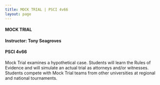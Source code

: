 ```yaml
---
title: MOCK TRIAL | PSCI 4v66
layout: page
---
```


#### MOCK TRIAL

#### Instructor: Tony Seagroves

#### PSCI 4v66

Mock Trial examines a hypothetical case. Students will learn the Rules of Evidence and will simulate an actual trial as attorneys and/or witnesses. Students compete with Mock Trial teams from other universities at regional and national tournaments.
